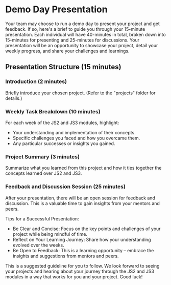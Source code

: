 # Demo Day Presentation

Your team may choose to run a demo day to present your project and get feedback. If so, here's a brief to guide you through your 15-minute presentation. Each individual will have 40-minutes in total, broken down into 15-minutes for presenting and 25-minutes for discussions. Your presentation will be an opportunity to showcase your project, detail your weekly progress, and share your challenges and learnings.


## Presentation Structure (15 minutes)

### Introduction (2 minutes)
Briefly introduce your chosen project. (Refer to the "projects" folder for details.)

### Weekly Task Breakdown (10 minutes)
For each week of the JS2 and JS3 modules, highlight:
- Your understanding and implementation of their concepts.
- Specific challenges you faced and how you overcame them.
- Any particular successes or insights you gained.

### Project Summary (3 minutes)
Summarize what you learned from this project and how it ties together the concepts learned over JS2 and JS3.

### Feedback and Discussion Session (25 minutes)

After your presentation, there will be an open session for feedback and discussion. This is a valuable time to gain insights from your mentors and peers.

Tips for a Successful Presentation:
- Be Clear and Concise: Focus on the key points and challenges of your project while being mindful of time.
- Reflect on Your Learning Journey: Share how your understanding evolved over the weeks.
- Be Open to Feedback: This is a learning opportunity – embrace the insights and suggestions from mentors and peers.

This is a suggested guideline for you to follow. We look forward to seeing your projects and hearing about your journey through the JS2 and JS3 modules in a way that works for you and your project. Good luck!
